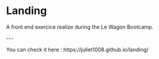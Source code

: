 <h1> Landing </h1>

<p> A front end exercice realize during the Le Wagon Bootcamp.<p/>
<p> --- <p/>
<p>You can check it here : https://juliet1008.github.io/landing/<p/>
